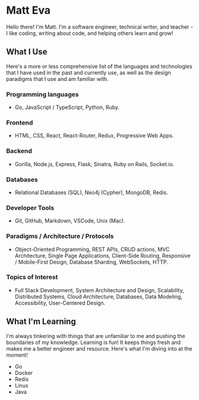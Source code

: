 # Matt Eva

Hello there! I'm Matt. I'm a software engineer, technical writer, and teacher - I like coding, writing about code, and helping others learn and grow!

## What I Use

Here's a more or less comprehensive list of the languages and technologies that I have used in the past and currently use, as well as the design paradigms that I use and am familiar with. 

### Programming languages

- Go, JavaScript / TypeScript, Python, Ruby.

### Frontend

- HTML, CSS, React, React-Router, Redux, Progressive Web Apps.

### Backend

- Gorilla, Node.js, Express, Flask, Sinatra, Ruby on Rails, Socket.io.

### Databases

- Relational Databases (SQL), Neo4j (Cypher), MongoDB, Redis.

### Developer Tools

- Git, GitHub, Markdown, VSCode, Unix (Mac).

### Paradigms / Architecture / Protocols

- Object-Oriented Programming, REST APIs, CRUD actions, MVC Architecture, Single Page Applications, Client-Side Routing, Responsive / Mobile-First Design, Database Sharding, WebSockets, HTTP.

### Topics of Interest 

- Full Stack Development, System Architecture and Design, Scalability, Distributed Systems, Cloud Architecture, Databases, Data Modeling, Accessibility, User-Centered Design.

## What I'm Learning

I'm always tinkering with things that are unfamiliar to me and pushing the boundaries of my knowledge. Learning is fun! It keeps things fresh and makes me a better engineer and resource. Here's what I'm diving into at the moment!

- Go
- Docker
- Redis
- Linux
- Java

